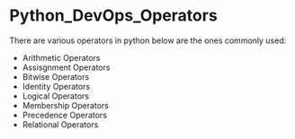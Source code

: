 # Python_DevOps_Operators
                 
There are various operators in python below are the ones commonly used:

- Arithmetic Operators
- Assisgnment Operators
- Bitwise Operators
- Identity Operators
- Logical Operators
- Membership Operators
- Precedence Operators
- Relational Operators
